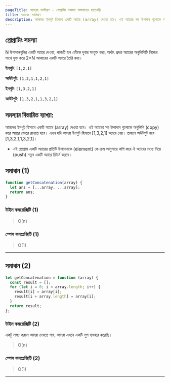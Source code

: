 ```yaml
---
pageTitle: অ্যারের সংমিশ্রণ - প্রোগ্রামিং সমস্যা সমাধানের হাতেখড়ি
title: অ্যারের সংমিশ্রণ
description: আমদের ইনপুট হিসাবে একটি অ্যারে (array) দেওয়া হবে। ওই অ্যারের সব উপাদান গুলোকে অনুলিপি (copy) করে অ্যারে ভেতর রাখতে হবে।
---
```


## প্রোগ্রামিং সমস্যা

N উপাদানগুলির একটি অ্যারে দেওয়া, কাজটি হল এটিকে দুবার সংযুক্ত করা, অর্থাৎ প্রদত্ত অ্যারের অনুলিপিটি নিজের সাথে যুক্ত করে 2\*N আকারের একটি অ্যারে তৈরি করা।

**ইনপুট**: `[1,2,1]`

**আউটপুট**: `[1,2,1,1,2,1]`

**ইনপুট**: `[1,3,2,1]`

**আউটপুট**: `[1,3,2,1,1,3,2,1]`

## সমস্যার বিস্তারিত ব্যাখ্যা:

আমদের ইনপুট হিসাবে একটি অ্যারে (array) দেওয়া হবে। ওই অ্যারের সব উপাদান গুলোকে অনুলিপি (copy) করে অ্যারে ভেতর রাখতে হবে। এখন যদি আমরা ইনপুট হিসাবে [1,3,2,1] অ্যারে নেয়। তাহলে অউটপুট হবে [1,3,2,1,1,3,2,1]।

- এই প্রোগ্রাম একটি অ্যারের প্রতিটি উপাদানকে (element) কে ক্রম আনুসারে কপি করে ঐ অ্যারের মধ্যে নিয়ে (push) নতুন একটি অ্যারে রিটার্ন করবে।

## সমাধান (1)

```js
function getConcatenation(array) {
  let ans = [...array, ...array];
  return ans;
}
```

### টাইম কমপ্লেক্সিটি (1)

> O(n)

### স্পেস কমপ্লেক্সিটি (1)

> O(1)

---

## সমাধান (2)

```js
let getConcatenation = function (array) {
  const result = [];
  for (let i = 0; i < array.length; i++) {
    result[i] = array[i];
    result[i + array.length] = array[i];
  }
  return result;
};
```

### টাইম কমপ্লেক্সিটি (2)

একটু লক্ষ্য করলে আমরা দেখতে পাব, আমরা এখনে একটি লুপ ব্যবহার করেছি।

> O(n)

### স্পেস কমপ্লেক্সিটি (2)

> O(1)

---
